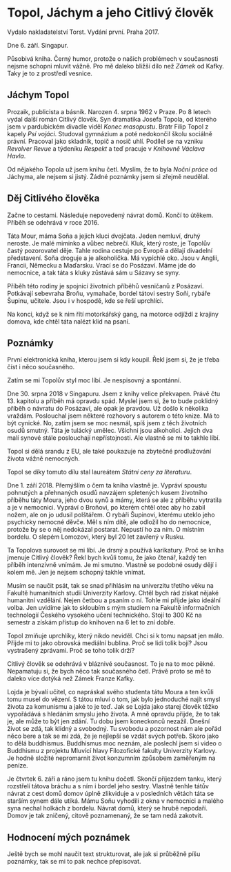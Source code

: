 # Topol, Jáchym a jeho Citlivý člověk

Vydalo nakladatelství Torst. Vydání první. Praha 2017.

Dne 6. září. Singapur.

Působivá kniha. Černý humor, protože o našich problémech v současnosti nejsme
schopni mluvit vážně. Pro mě daleko bližší dílo než *Zámek* od Kafky. Taky je to
z prostředí vesnice.

## Jáchym Topol

Prozaik, publicista a básník. Narozen 4. srpna 1962 v Praze. Po 8 letech vydal
další román Citlivý člověk. Syn dramatika Josefa Topola, od kterého jsem
v pardubickém divadle viděl *Konec masopustu*. Bratr Filip Topol z kapely
*Psí vojáci*. Studoval gymnázium a poté nedokončil školu sociálně právní.
Pracoval jako skladník, topič a nosič uhlí. Podílel se na vzniku
*Revolver Revue* a týdeníku *Respekt* a teď pracuje v *Knihovně Václava Havla*.

Od nějakého Topola už jsem knihu četl. Myslím, že to byla *Noční práce*
od Jáchyma, ale nejsem si jistý. Žádné poznámky jsem si zřejmě neudělal.

## Děj Citlivého člověka

Začne to cestami. Následuje nepovedený návrat domů. Končí to útěkem. Příběh se
odehrává v roce 2016.

Táta Mour, máma Soňa a jejich kluci dvojčata. Jeden nemluví, druhý neroste.
Je malé miminko a vůbec nebrečí. Kluk, který roste, je Topolův častý
pozorovatel děje. Tahle rodina cestuje po Evropě a dělají divadelní
představení. Soňa droguje a je alkoholička. Má vypíchlé oko. Jsou v Anglii,
Francii, Německu a Maďarsku. Vrací se do Posázaví. Máme jde do nemocnice,
a tak táta s kluky zůstává sám u Sázavy se syny.

Příběh této rodiny je spojnicí životních příběhů vesničanů z Posázaví.
Potkávají sebevraha Broňu, vymahače, bordel tátovi sestry Soňi, rybáře Šupinu,
učitele. Jsou i v hospodě, kde se řeší uprchlíci.

Na konci, když se k nim řítí motorkářský gang, na motorce odjíždí z krajiny
domova, kde chtěl táta nalézt klid na psaní.

## Poznámky

První elektronická kniha, kterou jsem si kdy koupil. Řekl jsem si, že je třeba
číst i něco současného.

Zatím se mi Topolův styl moc líbí. Je nespisovný a spontánní.

Dne 30. srpna 2018 v Singapuru. Jsem z knihy velice překvapen.
Právě čtu 13. kapitolu a příběh má opravdu spád. Myslel jsem si, že to bude
poklidný příběh o návratu do Posázaví, ale opak je pravdou. Už došlo k několika
vraždám. Poslouchal jsem některé rozhovory s autorem o této knize. Má to být
cynické. No, zatím jsem se moc nesmál, spíš jsem z těch životních osudů smutný.
Táta je tulácký umělec. Všichni jsou alkoholici. Jejich dva malí synové stále
poslouchají nepřístojnosti. Ale vlastně se mi to takhle líbí.

Topol si dělá srandu z EU, ale také poukazuje na zbytečné prodlužování života
vážně nemocných.

Topol se díky tomuto dílu stal laureátem *Státní ceny za literaturu*.

Dne 1. září 2018. Přemýšlím o čem ta kniha vlastně je. Vypráví spoustu
pohnutých a přehnaných osudů navzájem spletených kusem životního příběhu táty
Moura, jeho dvou synů a mámy, která se ale z příběhu vytratila a je v nemocnici.
Vypráví o Broňovi, po kterém chtěl otec aby ho zabil nožem, ale on jo udusil
polštářem. O rybáři Šupinovi, kterému uteklo jeho psychicky nemocné děvče.
Měl s ním dítě, ale odložil ho do nemocnice, protože by se o něj nedokázal
postarat. Nepustí ho za ním. O místním bordelu. O slepém Lomozovi,
který byl 20 let zavřený v Rusku.

Ta Topolova surovost se mi líbí. Je drsný a používá karikatury. Proč se kniha
jmenuje Citlivý člověk? Řekl bych kvůli tomu, že jako čtenář, každý ten příběh
intenzivně vnímám. Je mi smutno. Vlastně se podobné osudy dějí i kolem mě.
Jen je nejsem schopný takhle vnímat.

Musím se naučit psát, tak se snad přihlásím na univerzitu třetího věku
na Fakultě humanitních studií Univerzity Karlovy. Chtěl bych rád získat nějaké
humanitní vzdělání. Nejen četbou a psaním o ní. Tohle mi přijde jako ideální
volba. Jen uvidíme jak to skloubím s mým studiem na Fakultě informačních
technologií Českého vysokého učení technického. Stojí to 300 Kč na semestr
a získám přístup do knihoven na 6 let to zní dobře.

Topol zmiňuje uprchlíky, který nikdo neviděl. Chci si k tomu napsat jen málo.
Přijde mi to jako obrovská mediální bublina. Proč se lidi tolik bojí?
Jsou vystrašený zprávami. Proč se toho tolik drží?

Citlivý člověk se odehrává v bláznivé současnost. To je na to moc pěkné.
Nepamatuju si, že bych něco tak současného četl. Právě proto se mě to daleko
více dotýká než Zámek Franze Kafky.

Lojda je bývalí učitel, co napráskal svého studenta tátu Moura a ten kvůli tomu
musel do vězení. S tátou mluví o tom, jak bylo jednoduché najít smysl života za
komunismu a jaké to je teď. Jak se Lojda jako starej člověk těžko vypořádává
s hledáním smyslu jeho života. A mně opravdu přijde, že to tak je, ale může to
být jen zdání. Tu dobu jsem koneckonců nezažil. Dnešní život se zdá, tak klidný
a svobodný. Tu svobodu a pozornost nám ale pořád něco bere a tak se mi zdá,
že je nejlepší se vzdát svých potřeb. Skoro jako to dělá buddhismus.
Buddhismus moc neznám, ale poslechl jsem si video o Buddhismu z projektu
Mluvící hlavy Filozofické fakulty Univerzity Karlovy. Je hodně složité
nepromarnit život konzumním způsobem zaměřeným na peníze.

Je čtvrtek 6. září a ráno jsem tu knihu dočetl. Skončí příjezdem tanku,
který rozstřelí tátova bráchu a s ním i bordel jeho sestry. Vlastně tenhle
tátův návrat z cest domů domov úplně zlikviduje a v posledních větách táta
se starším synem dále utíká. Mámu Soňu vyhodili z okna v nemocnici
a malého syna nechal holkách z bordelu. Návrat domů, který se hrubě nepodaří.
Domov je tak zničený, citově poznamenaný, že se tam nedá zakotvit.

## Hodnocení mých poznámek

Ještě bych se mohl naučit text strukturovat, ale jak si průběžně píšu poznámky,
tak se mi to pak nechce přepisovat.
